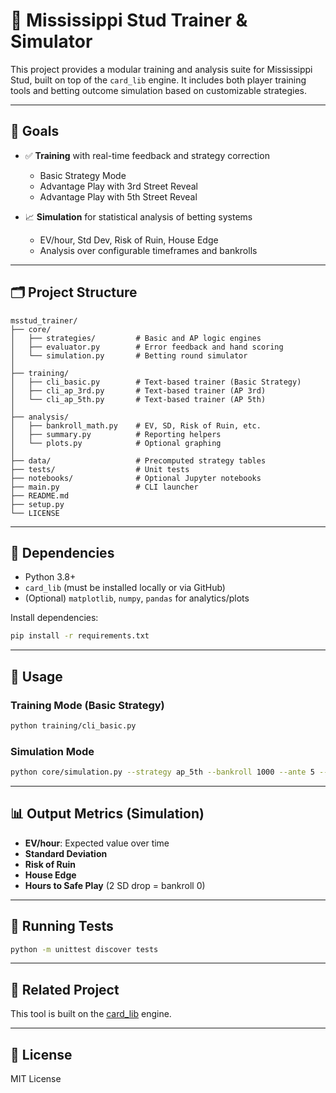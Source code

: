 
# 🧠 Mississippi Stud Trainer & Simulator

This project provides a modular training and analysis suite for Mississippi Stud, built on top of the `card_lib` engine. It includes both player training tools and betting outcome simulation based on customizable strategies.

---

## 🎯 Goals

- ✅ **Training** with real-time feedback and strategy correction
  - Basic Strategy Mode
  - Advantage Play with 3rd Street Reveal
  - Advantage Play with 5th Street Reveal

- 📈 **Simulation** for statistical analysis of betting systems
  - EV/hour, Std Dev, Risk of Ruin, House Edge
  - Analysis over configurable timeframes and bankrolls

---

## 🗂 Project Structure

```
msstud_trainer/
├── core/
│   ├── strategies/         # Basic and AP logic engines
│   ├── evaluator.py        # Error feedback and hand scoring
│   └── simulation.py       # Betting round simulator
│
├── training/
│   ├── cli_basic.py        # Text-based trainer (Basic Strategy)
│   ├── cli_ap_3rd.py       # Text-based trainer (AP 3rd)
│   └── cli_ap_5th.py       # Text-based trainer (AP 5th)
│
├── analysis/
│   ├── bankroll_math.py    # EV, SD, Risk of Ruin, etc.
│   ├── summary.py          # Reporting helpers
│   └── plots.py            # Optional graphing
│
├── data/                   # Precomputed strategy tables
├── tests/                  # Unit tests
├── notebooks/              # Optional Jupyter notebooks
├── main.py                 # CLI launcher
├── README.md
├── setup.py
└── LICENSE
```

---

## 🔧 Dependencies

- Python 3.8+
- `card_lib` (must be installed locally or via GitHub)
- (Optional) `matplotlib`, `numpy`, `pandas` for analytics/plots

Install dependencies:

```bash
pip install -r requirements.txt
```

---

## 🚀 Usage

### Training Mode (Basic Strategy)

```bash
python training/cli_basic.py
```

### Simulation Mode

```bash
python core/simulation.py --strategy ap_5th --bankroll 1000 --ante 5 --rounds 100000
```

---

## 📊 Output Metrics (Simulation)

- **EV/hour**: Expected value over time
- **Standard Deviation**
- **Risk of Ruin**
- **House Edge**
- **Hours to Safe Play** (2 SD drop = bankroll 0)

---

## 🧪 Running Tests

```bash
python -m unittest discover tests
```

---

## 🔗 Related Project

This tool is built on the [card_lib](https://github.com/NolanCSE/card_lib) engine.

---

## 📃 License

MIT License
